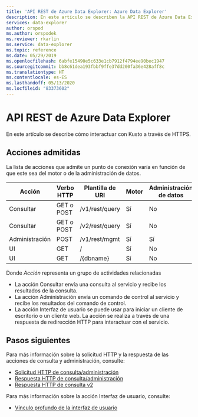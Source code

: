 ```yaml
---
title: 'API REST de Azure Data Explorer: Azure Data Explorer'
description: En este artículo se describen la API REST de Azure Data Explorer en Azure Data Explorer.
services: data-explorer
author: orspod
ms.author: orspodek
ms.reviewer: rkarlin
ms.service: data-explorer
ms.topic: reference
ms.date: 05/29/2019
ms.openlocfilehash: 6abfe15490e5c633e1cb7912f4794ee90bec1947
ms.sourcegitcommit: bb8c61dea193fbbf9ffe37dd200fa36e428aff8c
ms.translationtype: HT
ms.contentlocale: es-ES
ms.lasthandoff: 05/13/2020
ms.locfileid: "83373602"
---
```

# <a name="azure-data-explorer-rest-api"></a>API REST de Azure Data Explorer

En este artículo se describe cómo interactuar con Kusto a través de HTTPS.

## <a name="supported-actions"></a>Acciones admitidas

La lista de acciones que admite un punto de conexión varía en función de que este sea del motor o de la administración de datos.

|Acción         |Verbo HTTP   |Plantilla de URI           |Motor|Administración de datos|Authentication |
|---------------|------------|-----------------------|------|---------------|---------------|
|Consultar          |GET o POST |/v1/rest/query         |Sí   |No             |Sí            |
|Consultar          |GET o POST |/v2/rest/query         |Sí   |No             |Sí            |
|Administración     |POST        |/v1/rest/mgmt          |Sí   |Sí            |Sí            |
|UI             |GET         |/                      |Sí   |No             |No             |
|UI             |GET         |/{dbname}              |Sí   |No             |No             |

Donde *Acción* representa un grupo de actividades relacionadas

* La acción Consultar envía una consulta al servicio y recibe los resultados de la consulta.
* La acción Administración envía un comando de control al servicio y recibe los resultados del comando de control.
* La acción Interfaz de usuario se puede usar para iniciar un cliente de escritorio o un cliente web. La acción se realiza a través de una respuesta de redirección HTTP para interactuar con el servicio.

## <a name="next-steps"></a>Pasos siguientes

Para más información sobre la solicitud HTTP y la respuesta de las acciones de consulta y administración, consulte:
 * [Solicitud HTTP de consulta/administración](./request.md)
 * [Respuesta HTTP de consulta/administración](./response.md)
 * [Respuesta HTTP de consulta v2](./response2.md)

Para más información sobre la acción Interfaz de usuario, consulte:
 * [Vínculo profundo de la interfaz de usuario](./deeplink.md)
